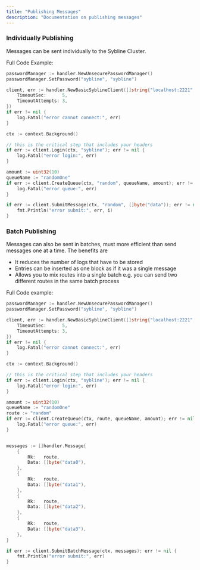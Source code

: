 ```yaml
---
title: "Publishing Messages"
description: "Documentation on publishing messages"
---
```


### Individually Publishing

Messages can be sent individually to the Sybline Cluster.

Full Code Example:

```go
passwordManager := handler.NewUnsecurePasswordManager()
passwordManager.SetPassword("sybline", "sybline")

client, err := handler.NewBasicSyblineClient([]string{"localhost:2221", "localhost:2222", "localhost:2223"}, passwordManager, handler.Config{
    TimeoutSec:      5,
    TimeoutAttempts: 3,
})
if err != nil {
    log.Fatal("error cannot connect:", err)
}

ctx := context.Background()

// this is the critical step that includes your headers
if err := client.Login(ctx, "sybline"); err != nil {
    log.Fatal("error login:", err)
}

amount := uint32(10)
queueName := "randomOne"
if err := client.CreateQueue(ctx, "random", queueName, amount); err != nil {
    log.Fatal("error queue:", err)
}

if err := client.SubmitMessage(ctx, "random", []byte("data")); err != nil {
    fmt.Println("error submit:", err, i)
}
```

### Batch Publishing

Messages can also be sent in batches, must more efficient than send messages one at a time. The benefits are

* It reduces the number of logs that have to be stored
* Entries can be inserted as one block as if it was a single message
* Allows you to mix routes into a single batch e.g. you can send two different routes in the same batch process

Full Code example:

```go
passwordManager := handler.NewUnsecurePasswordManager()
passwordManager.SetPassword("sybline", "sybline")

client, err := handler.NewBasicSyblineClient([]string{"localhost:2221", "localhost:2222", "localhost:2223"}, passwordManager, handler.Config{
    TimeoutSec:      5,
    TimeoutAttempts: 3,
})
if err != nil {
    log.Fatal("error cannot connect:", err)
}

ctx := context.Background()

// this is the critical step that includes your headers
if err := client.Login(ctx, "sybline"); err != nil {
    log.Fatal("error login:", err)
}

amount := uint32(10)
queueName := "randomOne"
route := "random"
if err := client.CreateQueue(ctx, route, queueName, amount); err != nil {
    log.Fatal("error queue:", err)
}


messages := []handler.Message{
    {
        Rk:   route,
        Data: []byte("data0"),
    },
    {
        Rk:   route,
        Data: []byte("data1"),
    },
    {
        Rk:   route,
        Data: []byte("data2"),
    },
    {
        Rk:   route,
        Data: []byte("data3"),
    },
}

if err := client.SubmitBatchMessage(ctx, messages); err != nil {
    fmt.Println("error submit:", err)
}
```

